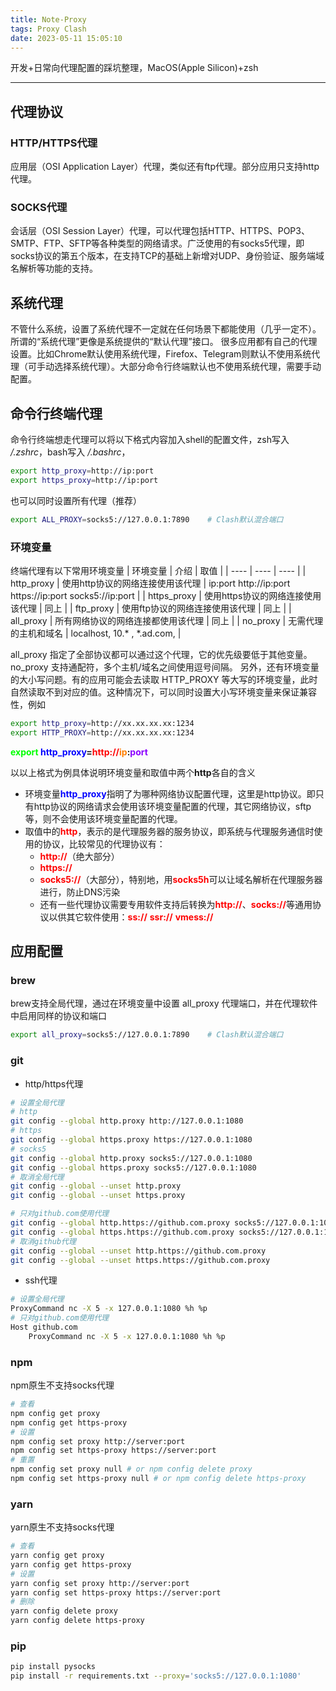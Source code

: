 ```yaml
---
title: Note-Proxy
tags: Proxy Clash
date: 2023-05-11 15:05:10
---
```



开发+日常向代理配置的踩坑整理，MacOS(Apple Silicon)+zsh
<!--more-->

***

## 代理协议
### HTTP/HTTPS代理
应用层（OSI Application Layer）代理，类似还有ftp代理。部分应用只支持http代理。
### SOCKS代理
会话层（OSI Session Layer）代理，可以代理包括HTTP、HTTPS、POP3、SMTP、FTP、SFTP等各种类型的网络请求。广泛使用的有socks5代理，即socks协议的第五个版本，在支持TCP的基础上新增对UDP、身份验证、服务端域名解析等功能的支持。

## 系统代理
不管什么系统，设置了系统代理不一定就在任何场景下都能使用（几乎一定不）。所谓的“系统代理”更像是系统提供的“默认代理”接口。
很多应用都有自己的代理设置。比如Chrome默认使用系统代理，Firefox、Telegram则默认不使用系统代理（可手动选择系统代理）。大部分命令行终端默认也不使用系统代理，需要手动配置。

## 命令行终端代理
命令行终端想走代理可以将以下格式内容加入shell的配置文件，zsh写入 */.zshrc*，bash写入 */.bashrc*，
```bash
export http_proxy=http://ip:port
export https_proxy=http://ip:port
```
也可以同时设置所有代理（推荐）
```bash
export ALL_PROXY=socks5://127.0.0.1:7890    # Clash默认混合端口
```

### 环境变量
终端代理有以下常用环境变量
| 环境变量 | 介绍 | 取值 |
| ---- | ---- | ---- |
| http_proxy | 使用http协议的网络连接使用该代理 | ip:port http://ip:port https://ip:port socks5://ip:port |
| https_proxy | 使用https协议的网络连接使用该代理 | 同上 |
| ftp_proxy | 使用ftp协议的网络连接使用该代理 | 同上 |
| all_proxy | 所有网络协议的网络连接都使用该代理 | 同上 |
| no_proxy | 无需代理的主机和域名 | localhost, 10.* , *.ad.com, |

all_proxy 指定了全部协议都可以通过这个代理，它的优先级要低于其他变量。
no_proxy 支持通配符，多个主机/域名之间使用逗号间隔。
另外，还有环境变量的大小写问题。有的应用可能会去读取 HTTP_PROXY 等大写的环境变量，此时自然读取不到对应的值。这种情况下，可以同时设置大小写环境变量来保证兼容性，例如
```bash
export http_proxy=http://xx.xx.xx.xx:1234
export HTTP_PROXY=http://xx.xx.xx.xx:1234
```

<b><span style="color:#00FF00;">export</span> <span style="color:#0000FF;">http_proxy</span>=<span style="color:#FF0000;">http:\/\/</span><span style="color:#FF7F00;">ip</span>:<span style="color:#8B00FF;">port</span></b>

以以上格式为例具体说明环境变量和取值中两个<b>http</b>各自的含义
- 环境变量<b><span style="color:#0000FF;">http_proxy</span></b>指明了为哪种网络协议配置代理，这里是http协议。即只有http协议的网络请求会使用该环境变量配置的代理，其它网络协议，sftp等，则不会使用该环境变量配置的代理。
- 取值中的<b><span style="color:#FF0000;">http</span></b>，表示的是代理服务器的服务协议，即系统与代理服务通信时使用的协议，比较常见的代理协议有：
    - <b><span style="color:#FF0000;">http:\/\/</span></b>（绝大部分）
    - <b><span style="color:#FF0000;">https:\/\/</span></b>
    - <b><span style="color:#FF0000;">socks5:\/\/</span></b>（大部分），特别地，用<b><span style="color:#FF0000;">socks5h</span></b>可以让域名解析在代理服务器进行，防止DNS污染
    - 还有一些代理协议需要专用软件支持后转换为<b><span style="color:#FF0000;">http:\/\/</span></b>、<b><span style="color:#FF0000;">socks:\/\/</span></b>等通用协议以供其它软件使用：<b><span style="color:#FF0000;">ss:\/\/</span></b> <b><span style="color:#FF0000;">ssr:\/\/</span></b> <b><span style="color:#FF0000;">vmess:\/\/</span></b>

## 应用配置
### brew
brew支持全局代理，通过在环境变量中设置 all_proxy 代理端口，并在代理软件中启用同样的协议和端口
```bash
export all_proxy=socks5://127.0.0.1:7890    # Clash默认混合端口
```

### git
- http/https代理
```bash
# 设置全局代理
# http
git config --global http.proxy http://127.0.0.1:1080
# https
git config --global https.proxy https://127.0.0.1:1080
# socks5
git config --global http.proxy socks5://127.0.0.1:1080
git config --global https.proxy socks5://127.0.0.1:1080
# 取消全局代理
git config --global --unset http.proxy
git config --global --unset https.proxy

# 只对github.com使用代理
git config --global http.https://github.com.proxy socks5://127.0.0.1:1080
git config --global https.https://github.com.proxy socks5://127.0.0.1:1080
# 取消github代理
git config --global --unset http.https://github.com.proxy
git config --global --unset https.https://github.com.proxy
```

- ssh代理
```bash ~/.ssh/config
# 设置全局代理
ProxyCommand nc -X 5 -x 127.0.0.1:1080 %h %p
# 只对github.com使用代理
Host github.com
    ProxyCommand nc -X 5 -x 127.0.0.1:1080 %h %p
```

### npm
npm原生不支持socks代理

```bash
# 查看
npm config get proxy
npm config get https-proxy
# 设置
npm config set proxy http://server:port
npm config set https-proxy https://server:port
# 重置
npm config set proxy null # or npm config delete proxy
npm config set https-proxy null # or npm config delete https-proxy
```

### yarn
yarn原生不支持socks代理
```bash
# 查看
yarn config get proxy  
yarn config get https-proxy
# 设置
yarn config set proxy http://server:port
yarn config set https-proxy https://server:port
# 删除
yarn config delete proxy  
yarn config delete https-proxy
```

### pip
```bash
pip install pysocks
pip install -r requirements.txt --proxy='socks5://127.0.0.1:1080'
```